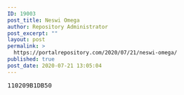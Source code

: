 ```yaml
---
ID: 19003
post_title: Neswi Omega
author: Repository Administrator
post_excerpt: ""
layout: post
permalink: >
  https://portalrepository.com/2020/07/21/neswi-omega/
published: true
post_date: 2020-07-21 13:05:04
---
```

<pre>110209B1DB50</pre>